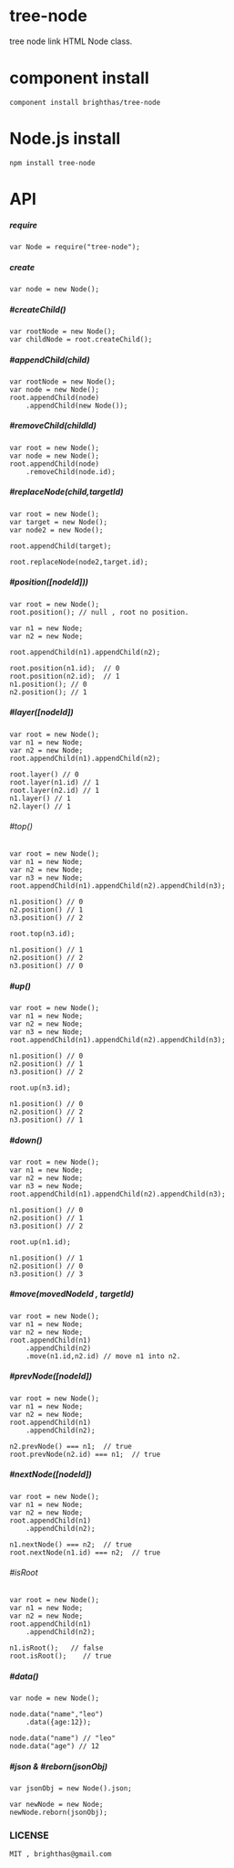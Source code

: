 tree-node
=========

tree node link HTML Node class.


component install
=================

    component install brighthas/tree-node
    
Node.js install
===============
    
    npm install tree-node
    
API
===

##### require

    var Node = require("tree-node");
        
##### create

    var node = new Node();

##### #createChild()        

    var rootNode = new Node();
    var childNode = root.createChild();
        
##### #appendChild(child)     

    var rootNode = new Node();
    var node = new Node();
    root.appendChild(node)
        .appendChild(new Node());
            
##### #removeChild(childId)

    var root = new Node();
    var node = new Node();
    root.appendChild(node)
        .removeChild(node.id);
        
##### #replaceNode(child,targetId)

    var root = new Node();
    var target = new Node();
    var node2 = new Node();
    
    root.appendChild(target);
    
    root.replaceNode(node2,target.id);  

##### #position([nodeId]))

    var root = new Node();
    root.position(); // null , root no position.
    
    var n1 = new Node;
    var n2 = new Node;
    
    root.appendChild(n1).appendChild(n2);
    
    root.position(n1.id);  // 0
    root.position(n2.id);  // 1
    n1.position(); // 0
    n2.position(); // 1
        
##### #layer([nodeId])

    var root = new Node();        
    var n1 = new Node;
    var n2 = new Node;        
    root.appendChild(n1).appendChild(n2);
    
    root.layer() // 0
    root.layer(n1.id) // 1
    root.layer(n2.id) // 1
    n1.layer() // 1
    n2.layer() // 1      
        
###### #top()
 
    var root = new Node();        
    var n1 = new Node;
    var n2 = new Node;   
    var n3 = new Node;
    root.appendChild(n1).appendChild(n2).appendChild(n3);
    
    n1.position() // 0
    n2.position() // 1
    n3.position() // 2
    
    root.top(n3.id);
    
    n1.position() // 1 
    n2.position() // 2
    n3.position() // 0
             
##### #up()        

    var root = new Node();        
    var n1 = new Node;
    var n2 = new Node;   
    var n3 = new Node;
    root.appendChild(n1).appendChild(n2).appendChild(n3);
    
    n1.position() // 0
    n2.position() // 1
    n3.position() // 2
    
    root.up(n3.id);
    
    n1.position() // 0 
    n2.position() // 2
    n3.position() // 1
        
##### #down()

    var root = new Node();        
    var n1 = new Node;
    var n2 = new Node;   
    var n3 = new Node;
    root.appendChild(n1).appendChild(n2).appendChild(n3);
    
    n1.position() // 0
    n2.position() // 1
    n3.position() // 2
    
    root.up(n1.id);
    
    n1.position() // 1
    n2.position() // 0
    n3.position() // 3

##### #move(movedNodeId , targetId)

    var root = new Node(); 
    var n1 = new Node;
    var n2 = new Node;        
    root.appendChild(n1)
        .appendChild(n2)
        .move(n1.id,n2.id) // move n1 into n2.
            
##### #prevNode([nodeId]) 
         
    var root = new Node(); 
    var n1 = new Node;
    var n2 = new Node;        
    root.appendChild(n1)
        .appendChild(n2);
    
    n2.prevNode() === n1;  // true
    root.prevNode(n2.id) === n1;  // true
        
##### #nextNode([nodeId])

    var root = new Node(); 
    var n1 = new Node;
    var n2 = new Node;        
    root.appendChild(n1)
        .appendChild(n2);
        
    n1.nextNode() === n2;  // true
    root.nextNode(n1.id) === n2;  // true

###### #isRoot  

    var root = new Node(); 
    var n1 = new Node;
    var n2 = new Node;        
    root.appendChild(n1)
        .appendChild(n2);
        
    n1.isRoot();   // false
    root.isRoot();    // true
        
##### #data()

    var node = new Node();
    
    node.data("name","leo")
        .data({age:12});
        
    node.data("name") // "leo" 
    node.data("age") // 12
        
##### #json & #reborn(jsonObj)

    var jsonObj = new Node().json;

    var newNode = new Node;
    newNode.reborn(jsonObj);
        
### LICENSE
    
    MIT , brighthas@gmail.com